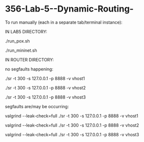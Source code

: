 # 356-Lab-5--Dynamic-Routing-
To run manually (each in a separate tab/terminal instance):

 IN LAB5 DIRECTORY:
 
./run_pox.sh

./run_mininet.sh

IN ROUTER DIRECTORY:

no segfaults happening:

./sr -t 300 -s 127.0.0.1 -p 8888 -v vhost1

./sr -t 300 -s 127.0.0.1 -p 8888 -v vhost2

./sr -t 300 -s 127.0.0.1 -p 8888 -v vhost3

segfaults are/may be occurring:

valgrind --leak-check=full ./sr -t 300 -s 127.0.0.1 -p 8888 -v vhost1

valgrind --leak-check=full ./sr -t 300 -s 127.0.0.1 -p 8888 -v vhost2

valgrind --leak-check=full ./sr -t 300 -s 127.0.0.1 -p 8888 -v vhost3

